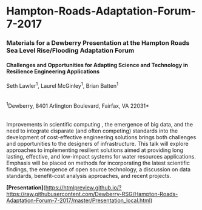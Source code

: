 # Hampton-Roads-Adaptation-Forum-7-2017

### Materials for a Dewberry Presentation at the Hampton Roads Sea Level Rise/Flooding Adaptation Forum 

#### Challenges and Opportunities for Adapting Science and Technology in Resilience Engineering Applications
Seth Lawler<sup>1</sup>, Laurel McGinley<sup>1</sup>, Brian Batten<sup>1</sup>

######
<sup>1</sup>Dewberry, 8401 Arlington Boulevard, Fairfax, VA 22031*
######
Improvements in scientific computing , the emergence of big data, and the need to integrate disparate (and often competing)  standards into the development of cost-effective engineering solutions brings both challenges and opportunities to the designers of infrastructure. This talk will explore approaches to implementing resilient solutions aimed at providing long lasting, effective, and low-impact systems for water resources applications. Emphasis will be placed on methods for incorporating the latest scientific findings, the emergence of open source technology, a discussion on data standards, benefit-cost analysis approaches, and recent projects.

__[Presentation]__(https://htmlpreview.github.io/?https://raw.githubusercontent.com/Dewberry-RSG/Hampton-Roads-Adaptation-Forum-7-2017/master/Presentation_local.html)
